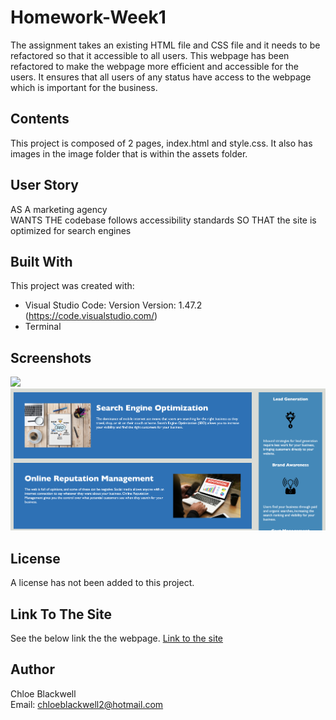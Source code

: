 # Homework-Week1


The assignment takes an existing HTML file and CSS file and it needs to be refactored so that it accessible to all users. This webpage has been refactored to make the webpage more efficient and accessible for the users. It ensures that all users of any status have access to the webpage which is important for the business.   

## Contents  

This project is composed of 2 pages, index.html and style.css. It also has images in the image folder that is within the assets folder. 

## User Story

AS A marketing agency  
WANTS THE codebase follows accessibility standards
SO THAT the site is optimized for search engines

## Built With   

This project was created with: 
* Visual Studio Code: Version Version: 1.47.2 (https://code.visualstudio.com/)
* Terminal

## Screenshots 

<img src="assets/images/Screenshot.png">
<img src="assets/images/Screenshot 2.png">

## License 

A license has not been added to this project. 

## Link To The Site 

See the below link the the webpage. 
<a href="https://chloeblackwell.github.io/Homework-Week1/">Link to the site</a>

## Author 

Chloe Blackwell
<br>
Email: chloeblackwell2@hotmail.com
